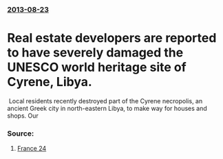 ### [2013-08-23](/news/2013/08/23/index.md)

# Real estate developers are reported to have severely damaged the UNESCO world heritage site of Cyrene, Libya. 

&#x00A0;Local&#x20;residents&#x20;recently&#x20;destroyed&#x20;part&#x20;of&#x20;the&#x20;Cyrene&#x20;necropolis,&#x20;an&#x20;ancient&#x20;Greek&#x20;city&#x20;in&#x20;north-eastern&#x20;Libya,&#x20;to&#x20;make&#x20;way&#x20;for&#x20;houses&#x20;and&#x20;shops.&#x20;Our


### Source:

1. [France 24](http://observers.france24.com/content/20130823-ancient-libyan-necropolis-threatened-cyrene)
